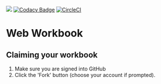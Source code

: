 ![](http://static1.squarespace.com/static/538f3fcde4b05c5fecc7a40e/t/538f48a4e4b00d94e8c253b3/1453396632576/?format=400w)
[![Codacy Badge](https://api.codacy.com/project/badge/Grade/be0cd8c6f8af4400991bd4c45c6029c3)](https://www.codacy.com/app/AustinCodingAcademy/web-workbook?utm_source=github.com&amp;utm_medium=referral&amp;utm_content=AustinCodingAcademy/web-workbook&amp;utm_campaign=Badge_Grade)
[![CircleCI](https://circleci.com/gh/AustinCodingAcademy/web-workbook.svg?style=svg)](https://circleci.com/gh/AustinCodingAcademy/web-workbook)

# Web Workbook

## Claiming your workbook
1. Make sure you are signed into GitHub
1. Click the 'Fork' button (choose your account if prompted).
